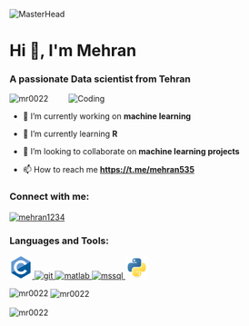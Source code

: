 ![MasterHead](https://media.licdn.com/dms/image/C4D12AQESj72-s5gEKg/article-cover_image-shrink_600_2000/0/1626753867110?e=2147483647&v=beta&t=Kf7YAuwZtyCGYLNch-Mgc5eOC-7h7uL_dnBAIgsAFRQ)
<h1 align="left">Hi 👋, I'm Mehran</h1>
<h3 align="left">A passionate Data scientist from Tehran</h3>
<img align="right" alt="Coding" width="400" src="https://media.licdn.com/dms/image/v2/C5612AQHfyMACEqZ1fQ/article-cover_image-shrink_600_2000/article-cover_image-shrink_600_2000/0/1650422813943?e=2147483647&v=beta&t=hPSwLRFcvwgOY9oQU9let9fuUMuu2HzldjL9ENhwlmE">
<p align="left"> <img src="https://komarev.com/ghpvc/?username=mr0022&label=Profile%20views&color=0e75b6&style=flat" alt="mr0022" /> </p>

- 🔭 I’m currently working on **machine learning**

- 🌱 I’m currently learning **R**

- 👯 I’m looking to collaborate on **machine learning projects**

- 📫 How to reach me **https://t.me/mehran535**

<h3 align="left">Connect with me:</h3>
<p align="left">
<a href="https://kaggle.com/mehran1234" target="blank"><img align="center" src="https://raw.githubusercontent.com/rahuldkjain/github-profile-readme-generator/master/src/images/icons/Social/kaggle.svg" alt="mehran1234" height="30" width="40" /></a>
</p>

<h3 align="left">Languages and Tools:</h3>
<p align="left"> <a href="https://www.cprogramming.com/" target="_blank" rel="noreferrer"> <img src="https://raw.githubusercontent.com/devicons/devicon/master/icons/c/c-original.svg" alt="c" width="40" height="40"/> </a> <a href="https://git-scm.com/" target="_blank" rel="noreferrer"> <img src="https://www.vectorlogo.zone/logos/git-scm/git-scm-icon.svg" alt="git" width="40" height="40"/> </a> <a href="https://www.mathworks.com/" target="_blank" rel="noreferrer"> <img src="https://upload.wikimedia.org/wikipedia/commons/2/21/Matlab_Logo.png" alt="matlab" width="40" height="40"/> </a> <a href="https://www.microsoft.com/en-us/sql-server" target="_blank" rel="noreferrer"> <img src="https://www.svgrepo.com/show/303229/microsoft-sql-server-logo.svg" alt="mssql" width="40" height="40"/> </a> <a href="https://www.python.org" target="_blank" rel="noreferrer"> <img src="https://raw.githubusercontent.com/devicons/devicon/master/icons/python/python-original.svg" alt="python" width="40" height="40"/> </a> </p>

<p><img align="left" src="https://github-readme-stats.vercel.app/api/top-langs?username=mr0022&show_icons=true&locale=en&layout=compact" alt="mr0022" /></p>

<p>&nbsp;<img align="center" src="https://github-readme-stats.vercel.app/api?username=mr0022&show_icons=true&locale=en" alt="mr0022" /></p>

<p><img align="center" src="https://github-readme-streak-stats.herokuapp.com/?user=mr0022&" alt="mr0022" /></p>

